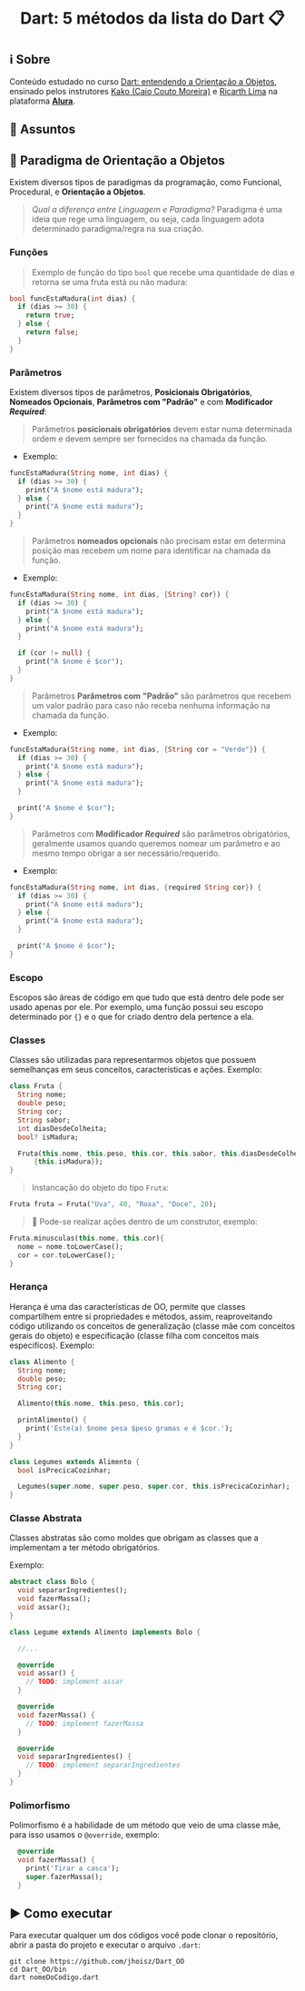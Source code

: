 <h1 align="center"> Dart: 5 métodos da lista do Dart 📋 </h1>

## ℹ️ Sobre

Conteúdo estudado no curso [Dart: entendendo a Orientação a Objetos](https://cursos.alura.com.br/course/dart-entendendo-orientacao-objetos), ensinado pelos instrutores [Kako (Caio Couto Moreira)](https://cursos.alura.com.br/user/kakomo2) e [Ricarth Lima](https://cursos.alura.com.br/user/ricarth-lima) na plataforma **[Alura](https://www.alura.com.br/)**.

## 📌 Assuntos

## 📜 Paradigma de Orientação a Objetos

Existem diversos tipos de paradigmas da programação, como Funcional, Procedural, e **Orientação a Objetos**.

> _Qual a diferença entre Linguagem e Paradigma?_ Paradigma é uma ideia que rege uma linguagem, ou seja, cada linguagem adota determinado paradigma/regra na sua criação.

### Funções

> Exemplo de função do tipo `bool` que recebe uma quantidade de dias e retorna se uma fruta está ou não madura:

```dart
bool funcEstaMadura(int dias) {
  if (dias >= 30) {
    return true;
  } else {
    return false;
  }
}
```

### Parâmetros

Existem diversos tipos de parâmetros, **Posicionais Obrigatórios**, **Nomeados Opcionais**, **Parâmetros com "Padrão"** e com **Modificador _Required_**:

> Parâmetros **posicionais obrigatórios** devem estar numa determinada ordem e devem sempre ser fornecidos na chamada da função.

- Exemplo:

```dart
funcEstaMadura(String nome, int dias) {
  if (dias >= 30) {
    print("A $nome está madura");
  } else {
    print("A $nome está madura");
  }
}
```

> Parâmetros **nomeados opcionais** não precisam estar em determina posição mas recebem um nome para identificar na chamada da função.

- Exemplo:

```dart
funcEstaMadura(String nome, int dias, {String? cor}) {
  if (dias >= 30) {
    print("A $nome está madura");
  } else {
    print("A $nome está madura");
  }

  if (cor != null) {
    print("A $nome é $cor");
  }
}
```

> Parâmetros **Parâmetros com "Padrão"** são parâmetros que recebem um valor padrão para caso não receba nenhuma informação na chamada da função.

- Exemplo:

```dart
funcEstaMadura(String nome, int dias, {String cor = "Verde"}) {
  if (dias >= 30) {
    print("A $nome está madura");
  } else {
    print("A $nome está madura");
  }

  print("A $nome é $cor");
}
```

> Parâmetros com **Modificador _Required_** são parâmetros obrigatórios, geralmente usamos quando queremos nomear um parâmetro e ao mesmo tempo obrigar a ser necessário/requerido.

- Exemplo:

```dart
funcEstaMadura(String nome, int dias, {required String cor}) {
  if (dias >= 30) {
    print("A $nome está madura");
  } else {
    print("A $nome está madura");
  }

  print("A $nome é $cor");
}
```

### Escopo

Escopos são áreas de código em que tudo que está dentro dele pode ser usado apenas por ele. Por exemplo, uma função possui seu escopo determinado por `{}` e o que for criado dentro dela pertence a ela.

### Classes

Classes são utilizadas para representarmos objetos que possuem semelhanças em seus conceitos, características e ações. Exemplo:

```dart
class Fruta {
  String nome;
  double peso;
  String cor;
  String sabor;
  int diasDesdeColheita;
  bool? isMadura;

  Fruta(this.nome, this.peso, this.cor, this.sabor, this.diasDesdeColheita,
      {this.isMadura});
}
```

> Instancação do objeto do tipo `Fruta`:

```dart
Fruta fruta = Fruta("Uva", 40, "Roxa", "Doce", 20);
```

> 📢 Pode-se realizar ações dentro de um construtor, exemplo:

```dart
Fruta.minusculas(this.nome, this.cor){
  nome = nome.toLowerCase();
  cor = cor.toLowerCase();
}
```

### Herança

Herança é uma das características de OO, permite que classes compartilhem entre si propriedades e métodos, assim, reaproveitando código utilizando os conceitos de generalização (classe mãe com conceitos gerais do objeto) e especificação (classe filha com conceitos mais especifícos). Exemplo:

```dart
class Alimento {
  String nome;
  double peso;
  String cor;

  Alimento(this.nome, this.peso, this.cor);

  printAlimento() {
    print('Este(a) $nome pesa $peso gramas e é $cor.');
  }
}

class Legumes extends Alimento {
  bool isPrecicaCozinhar;

  Legumes(super.nome, super.peso, super.cor, this.isPrecicaCozinhar);
}
```

### Classe Abstrata

Classes abstratas são como moldes que obrigam as classes que a implementam a ter método obrigatórios.

Exemplo:

```dart
abstract class Bolo {
  void separarIngredientes();
  void fazerMassa();
  void assar();
}

```

```dart
class Legume extends Alimento implements Bolo {

  //...

  @override
  void assar() {
    // TODO: implement assar
  }

  @override
  void fazerMassa() {
    // TODO: implement fazerMassa
  }

  @override
  void separarIngredientes() {
    // TODO: implement separarIngredientes
  }
}
```

### Polimorfismo

Polimorfismo é a habilidade de um método que veio de uma classe mãe, para isso usamos o `@override`, exemplo:

```dart
  @override
  void fazerMassa() {
    print('Tirar a casca');
    super.fazerMassa();
  }
```

## ▶️ Como executar

Para executar qualquer um dos códigos você pode clonar o repositório, abrir a pasta do projeto e executar o arquivo `.dart`:

```
git clone https://github.com/jhoisz/Dart_OO
cd Dart_OO/bin
dart nomeDoCodigo.dart
```

<!-- A sample command-line application with an entrypoint in `bin/`, library code
in `lib/`, and example unit test in `test/`. -->
